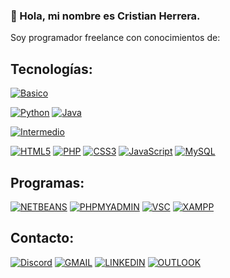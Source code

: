 ### 👋 Hola, mi nombre es Cristian Herrera.

Soy programador freelance con conocimientos de:

## Tecnologías:
[![Basico](https://img.shields.io/badge/Nivel-Basico-yellow?style=plastic&logo=&logoColor=white&labelColor=101010)]()

[![Python](https://img.shields.io/badge/Python-3776AB?style=for-the-badge&logo=python&logoColor=white&labelColor=101010)]()
[![Java](https://img.shields.io/badge/Java-F7DF1E?style=for-the-badge&logo=java&logoColor=white&labelColor=101010)]()

[![Intermedio](https://img.shields.io/badge/Nivel-Intermedio-orange?style=plastic&logo=&logoColor=white&labelColor=101010)]()

[![HTML5](https://img.shields.io/badge/HTML5-E34F26?style=for-the-badge&logo=html5&logoColor=white&labelColor=101010)]()
[![PHP](https://img.shields.io/badge/PHP-777BB4?style=for-the-badge&logo=php&logoColor=white&labelColor=101010)]()
[![CSS3](https://img.shields.io/badge/CSS3-1572B6?style=for-the-badge&logo=css3&logoColor=white&labelColor=101010)]()
[![JavaScript](https://img.shields.io/badge/JavaScript-3776AB?style=for-the-badge&logo=javascript&logoColor=white&labelColor=101010)]()
[![MySQL](https://img.shields.io/badge/MySQL-4479A1?style=for-the-badge&logo=mysql&logoColor=white&labelColor=101010)]()

## Programas:

[![NETBEANS](https://img.shields.io/badge/NetBeans-1B6AC6?style=for-the-badge&logo=apachenetbeanside&logoColor=white&labelColor=101010)]()
[![PHPMYADMIN](https://img.shields.io/badge/phpMyAdmin-6C78AF?style=for-the-badge&logo=phpmyadmin&logoColor=white&labelColor=101010)]()
[![VSC](https://img.shields.io/badge/Visual_Studio_Code-5C2D91?style=for-the-badge&logo=visualstudiocode&logoColor=white&labelColor=101010)]()
[![XAMPP](https://img.shields.io/badge/XAMPP-FB7A24?style=for-the-badge&logo=xampp&logoColor=white&labelColor=101010)]()

## Contacto:
[![Discord](https://img.shields.io/badge/Kotar1142-Discord-5865F2?style=for-the-badge&logo=discord&logoColor=white&labelColor=101010)](Kotar#1142)
[![GMAIL](https://img.shields.io/badge/Gmail-EA4335?style=for-the-badge&logo=gmail&logoColor=white&labelColor=101010)](mailto:cristianh212019@gmail.com)
[![LINKEDIN](https://img.shields.io/badge/LinkedIn-0A66C2?style=for-the-badge&logo=linkedin&logoColor=white&labelColor=101010)](https://www.linkedin.com/in/cristian-herrera-931344230/)
[![OUTLOOK](https://img.shields.io/badge/Outlook-0078D4?style=for-the-badge&logo=microsoftoutlook&logoColor=white&labelColor=101010)](mailto:cristian.herrera07@hotmail.com)

